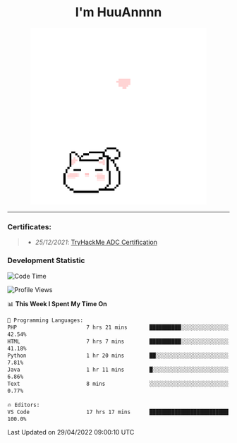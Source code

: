 <h1 align='center'>I'm HuuAnnnn</h1>
<p align="center">
 <img src="cat_intro.gif" />
</p>

___

### Certificates:
>- *25/12/2021*: [TryHackMe ADC Certification](https://tryhackme-certificates.s3-eu-west-1.amazonaws.com/THM-HKVVJOIWJA.png)


### Development Statistic

<!--START_SECTION:waka-->
![Code Time](http://img.shields.io/badge/Code%20Time-125%20hrs%2011%20mins-blue)

![Profile Views](http://img.shields.io/badge/Profile%20Views-19-blue)

📊 **This Week I Spent My Time On** 

```text
💬 Programming Languages: 
PHP                      7 hrs 21 mins       ██████████░░░░░░░░░░░░░░░   42.54% 
HTML                     7 hrs 7 mins        ██████████░░░░░░░░░░░░░░░   41.18% 
Python                   1 hr 20 mins        ██░░░░░░░░░░░░░░░░░░░░░░░   7.81% 
Java                     1 hr 11 mins        █░░░░░░░░░░░░░░░░░░░░░░░░   6.86% 
Text                     8 mins              ░░░░░░░░░░░░░░░░░░░░░░░░░   0.77%

🔥 Editors: 
VS Code                  17 hrs 17 mins      █████████████████████████   100.0%

```


 Last Updated on 29/04/2022 09:00:10 UTC
<!--END_SECTION:waka-->
